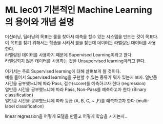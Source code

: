 # ML lec01 기본적인 Machine Learning 의 용어와 개념 설명

머신러닝, 딥러닝의 목표는 룰을 찾아서 예측을 할수 있는 시스템을 만드는 것이 목표다.  
이 목표를 찾기 위해서는 학습을 시켜서 룰을 찾는데 데이터는 라벨링된 데이터를 사용한다.  
라벨링된 데이터를 사용하기 때문에 Supervised Learning이라고 한다.  
라벨링되지 않은 데이터를 사용하는 것을 Unsupervised learning이라고 한다.  

여기서는 주로 Supervised learning에 대해 살펴보게 될 것이다.  
예를 들어서 Supervised learning을 구현할 수 있는 종류가 뭐가 있는지 보자. 
얼만큼 시간을 공부했느냐에 따라 Pass, 점수(score)를 예측하고자 한다 (regression)  
얼만큼 시간을 공부했느냐에 따라 Pass, Non-Pass를 예측하고자 한다 (Binary classification)  
얼만큼 시간을 공부했느냐에 따라 등급 (A, B, C, ~ ,F)를 예측하고자 한다 (multi-label classification)  

linear regression을 어떻게 모델을 만들고 어떻게 학습을 시키는지..